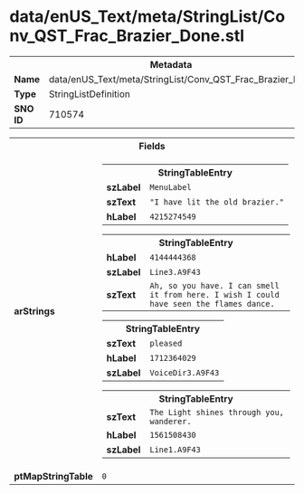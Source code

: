 <h1>data/enUS_Text/meta/StringList/Conv_QST_Frac_Brazier_Done.stl</h1><table><tr><th colspan="100%">Metadata</th></tr><tr><td><b>Name</b></td><td>data/enUS_Text/meta/StringList/Conv_QST_Frac_Brazier_Done.stl</td></tr><tr><td><b>Type</b></td><td>StringListDefinition</td></tr><tr><td><b>SNO ID</b></td><td>710574</td></tr></table>

<table><tr><th colspan="100%">Fields</th></tr><tr><td><b>arStrings</b></td><td><table><tr><th colspan="100%">StringTableEntry</th></tr><tr><td><b>szLabel</b></td><td><code>MenuLabel</code></td></tr><tr><td><b>szText</b></td><td><code>"I have lit the old brazier."</code></td></tr><tr><td><b>hLabel</b></td><td><code>4215274549</code></td></tr></table>


<table><tr><th colspan="100%">StringTableEntry</th></tr><tr><td><b>hLabel</b></td><td><code>4144444368</code></td></tr><tr><td><b>szLabel</b></td><td><code>Line3.A9F43</code></td></tr><tr><td><b>szText</b></td><td><code>Ah, so you have. I can smell it from here. I wish I could have seen the flames dance.</code></td></tr></table>


<table><tr><th colspan="100%">StringTableEntry</th></tr><tr><td><b>szText</b></td><td><code>pleased</code></td></tr><tr><td><b>hLabel</b></td><td><code>1712364029</code></td></tr><tr><td><b>szLabel</b></td><td><code>VoiceDir3.A9F43</code></td></tr></table>


<table><tr><th colspan="100%">StringTableEntry</th></tr><tr><td><b>szText</b></td><td><code>The Light shines through you, wanderer.</code></td></tr><tr><td><b>hLabel</b></td><td><code>1561508430</code></td></tr><tr><td><b>szLabel</b></td><td><code>Line1.A9F43</code></td></tr></table>


</td></tr><tr><td><b>ptMapStringTable</b></td><td><code>0</code></td></tr></table>

